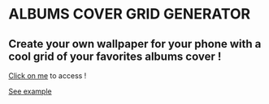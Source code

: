 # ALBUMS COVER GRID GENERATOR

## Create your own wallpaper for your phone with a cool grid of your favorites albums cover !

[Click on me](https://aube33.github.io/) to access !

[See example](https://cdn.discordapp.com/attachments/896506966074081300/1016079968628908104/gridcover.png)